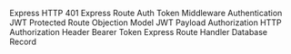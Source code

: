 Express
HTTP 401
Express Route
Auth Token
Middleware
Authentication
JWT
Protected Route
Objection
Model
JWT Payload
Authorization
HTTP Authorization Header
Bearer Token
Express Route Handler
Database Record
